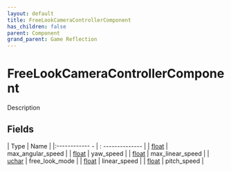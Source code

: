 ```yaml
---
layout: default
title: FreeLookCameraControllerComponent
has_children: false
parent: Component
grand_parent: Game Reflection
---
```

# FreeLookCameraControllerComponent
Description 

## Fields
| Type | Name |
|:------------ - | : -------------- |
| [float](game-reflection/components/float.md) | max_angular_speed |
| [float](game-reflection/components/float.md) | yaw_speed |
| [float](game-reflection/components/float.md) | max_linear_speed |
| [uchar](game-reflection/enums/uchar.md) | free_look_mode |
| [float](game-reflection/components/float.md) | linear_speed |
| [float](game-reflection/components/float.md) | pitch_speed |

